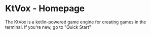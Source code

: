 # KtVox - Homepage

The KtVox is a kotlin-powered game engine for creating games in
the terminal. If you're new, go to "Quick Start"